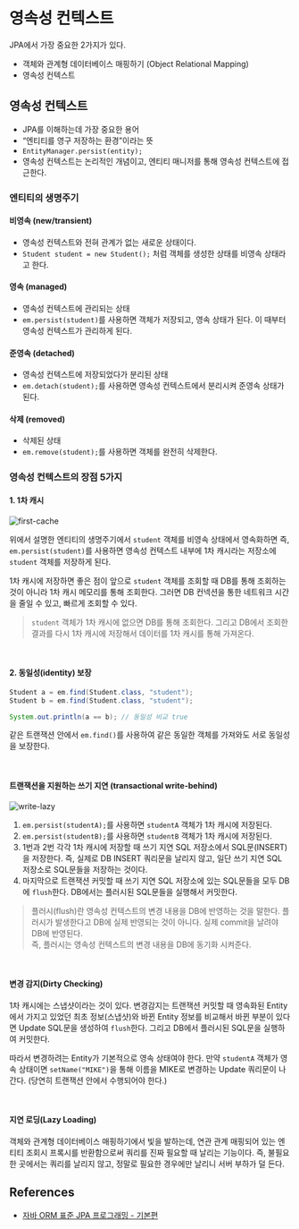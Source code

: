 # 영속성 컨텍스트

JPA에서 가장 중요한 2가지가 있다.

- 객체와 관계형 데이터베이스 매핑하기 (Object Relational Mapping)
- 영속성 컨텍스트

## 영속성 컨텍스트

- JPA를 이해하는데 가장 중요한 용어
- “엔티티를 영구 저장하는 환경”이라는 뜻
- `EntityManager.persist(entity);`
- 영속성 컨텍스트는 논리적인 개념이고, 엔티티 매니저를 통해 영속성 컨텍스트에 접근한다.

### 엔티티의 생명주기

#### 비영속 (new/transient)

- 영속성 컨텍스트와 전혀 관계가 없는 새로운 상태이다.
- `Student student = new Student();` 처럼 객체를 생성한 상태를 비영속 상태라고 한다.

#### 영속 (managed)

- 영속성 컨텍스트에 관리되는 상태
- `em.persist(student)`를 사용하면 객체가 저장되고, 영속 상태가 된다. 이 때부터 영속성 컨텍스트가 관리하게 된다.

#### 준영속 (detached)

- 영속성 컨텍스트에 저장되었다가 분리된 상태
- `em.detach(student);`를 사용하면 영속성 컨텍스트에서 분리시켜 준영속 상태가 된다.

#### 삭제 (removed)

- 삭제된 상태
- `em.remove(student);`를 사용하면 객체를 완전히 삭제한다.

### 영속성 컨텍스트의 장점 5가지

#### 1. 1차 캐시

![first-cache](https://github.com/azurealstn/to-be-better-backend-engineer/assets/55525868/93693ef2-fa6e-4e4b-9fdd-d8d03a200ae9)

위에서 설명한 엔티티의 생명주기에서 `student` 객체를 비영속 상태에서 영속화하면 즉, `em.persist(student)`를 사용하면 영속성 컨텍스트 내부에 1차 캐시라는 저장소에 `student` 객체를 저장하게 된다.

1차 캐시에 저장하면 좋은 점이 앞으로 `student` 객체를 조회할 때 DB를 통해 조회하는 것이 아니라 1차 캐시 메모리를 통해 조회한다. 그러면 DB 컨넥션을 통한 네트워크 시간을 줄일 수 있고, 빠르게 조회할 수 있다.

> `student` 객체가 1차 캐시에 없으면 DB를 통해 조회한다. 그리고 DB에서 조회한 결과를 다시 1차 캐시에 저장해서 데이터를 1차 캐시를 통해 가져온다.

<br>

#### 2. 동일성(identity) 보장

```java
Student a = em.find(Student.class, "student");
Student b = em.find(Student.class, "student");

System.out.println(a == b); // 동일성 비교 true
```

같은 트랜잭션 안에서 `em.find()`를 사용하여 같은 동일한 객체를 가져와도 서로 동일성을 보장한다.

<br>

#### 트랜잭션을 지원하는 쓰기 지연 (transactional write-behind)

![write-lazy](https://github.com/azurealstn/to-be-better-backend-engineer/assets/55525868/d392f28a-c234-481a-9653-1413931609f0)

1. `em.persist(studentA);`를 사용하면 `studentA` 객체가 1차 캐시에 저장된다.
2. `em.persist(studentB);`를 사용하면 `studentB` 객체가 1차 캐시에 저장된다.
3. 1번과 2번 각각 1차 캐시에 저장할 때 쓰기 지연 SQL 저장소에서 SQL문(INSERT)을 저장한다. 즉, 실제로 DB INSERT 쿼리문을 날리지 않고, 일단 쓰기 지연 SQL 저장소로 SQL문들을 저장하는 것이다.
4. 마지막으로 트랜잭션 커밋할 때 쓰기 지연 SQL 저장소에 있는 SQL문들을 모두 DB에 `flush`한다. DB에서는 플러시된 SQL문들을 실행해서 커밋한다.

> 플러시(flush)란 영속성 컨텍스트의 변경 내용을 DB에 반영하는 것을 말한다. 플러시가 발생한다고 DB에 실제 반영되는 것이 아니다. 실제 commit을 날려야 DB에 반영된다.  
> 즉, 플러시는 영속성 컨텍스트의 변경 내용을 DB에 동기화 시켜준다.

<br>

#### 변경 감지(Dirty Checking)

1차 캐시에는 스냅샷이라는 것이 있다. 변경감지는 트랜잭션 커밋할 때 영속화된 Entity에서 가지고 있었던 최초 정보(스냅샷)와 바뀐 Entity 정보를 비교해서 바뀐 부분이 있다면 Update SQL문을 생성하여 `flush`한다. 그리고 DB에서 플러시된 SQL문을 실행하여 커밋한다.

따라서 변경하려는 Entity가 기본적으로 영속 상태여야 한다. 만약 `studentA` 객체가 영속 상태이면 `setName("MIKE")`을 통해 이름을 MIKE로 변경하는 Update 쿼리문이 나간다. (당연히 트랜잭션 안에서 수행되어야 한다.)

<br>

#### 지연 로딩(Lazy Loading)

객체와 관계형 데이터베이스 매핑하기에서 빛을 발하는데, 연관 관계 매핑되어 있는 엔티티 조회시 프록시를 반환함으로써 쿼리를 진짜 필요할 때 날리는 기능이다. 즉, 불필요한 곳에서는 쿼리를 날리지 않고, 정말로 필요한 경우에만 날리니 서버 부하가 덜 든다.

## References

- [자바 ORM 표준 JPA 프로그래밍 - 기본편](https://www.inflearn.com/course/ORM-JPA-Basic/dashboard)

